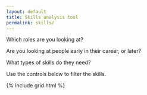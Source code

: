 ```yaml
---
layout: default
title: Skills analysis tool
permalink: skills/
---
```

Which roles are you looking at?

Are you looking at people early in their career, or later?

What types of skills do they need?

Use the controls below to filter the skills.

{% include grid.html %}
